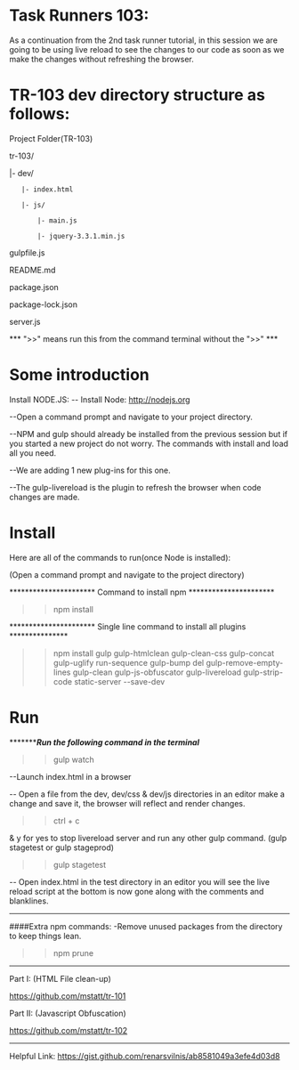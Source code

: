 # Task Runners 103:

As a continuation from the 2nd task runner tutorial, in this session we are going to be using live reload to see the changes to our code as soon as we make the changes without refreshing the browser.

# TR-103 dev directory structure as follows:
Project Folder(TR-103)

tr-103/

   |- dev/

       |- index.html
   
       |- js/
   
           |- main.js
      
           |- jquery-3.3.1.min.js
      
gulpfile.js

README.md

package.json

package-lock.json

server.js

*** ">>" means run this from the command terminal without the ">>" ***

# Some introduction
Install NODE.JS:
-- Install Node:
http://nodejs.org

--Open a command prompt and navigate to your project directory.

--NPM and gulp should already be installed from the previous session but if you started a new project do not worry. The commands with install and load all you need.

--We are adding 1 new plug-ins for this one.

--The gulp-livereload is the plugin to refresh the browser when code changes are made.

# Install
Here are all of the commands to run(once Node is installed):

(Open a command prompt and navigate to the project directory)

********************** Command to install npm **********************
>>npm install

********************** Single line command to install all plugins ***************
>>npm install gulp gulp-htmlclean gulp-clean-css gulp-concat gulp-uglify run-sequence gulp-bump del gulp-remove-empty-lines gulp-clean gulp-js-obfuscator gulp-livereload gulp-strip-code static-server --save-dev


# Run
**********************Run the following command in the terminal***************
>>gulp watch


--Launch index.html in a browser

-- Open a file from the dev, dev/css & dev/js directories in an editor make a change and save it, the browser will reflect and render changes.

>>ctrl + c   

& y for yes to stop livereload server and run any other gulp command. (gulp stagetest or gulp stageprod)

>> gulp stagetest

-- Open index.html in the test directory in an editor you will see the live reload script at the bottom is now gone along with the comments and blanklines.
************************************************
####Extra npm commands:
-Remove unused packages from the directory to keep things lean.

>>npm prune

************************************************
Part I: (HTML File clean-up)

https://github.com/mstatt/tr-101

Part II: (Javascript Obfuscation)

https://github.com/mstatt/tr-102

************************************************
Helpful Link:
https://gist.github.com/renarsvilnis/ab8581049a3efe4d03d8

